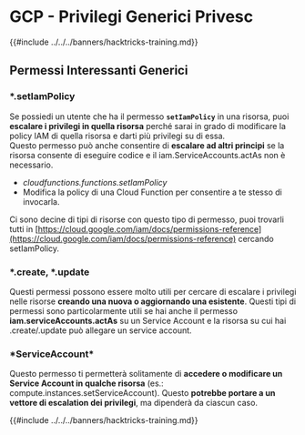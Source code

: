 # GCP - Privilegi Generici Privesc

{{#include ../../../banners/hacktricks-training.md}}

## Permessi Interessanti Generici

### \*.setIamPolicy

Se possiedi un utente che ha il permesso **`setIamPolicy`** in una risorsa, puoi **escalare i privilegi in quella risorsa** perché sarai in grado di modificare la policy IAM di quella risorsa e darti più privilegi su di essa.\
Questo permesso può anche consentire di **escalare ad altri principi** se la risorsa consente di eseguire codice e il iam.ServiceAccounts.actAs non è necessario.

- _cloudfunctions.functions.setIamPolicy_
- Modifica la policy di una Cloud Function per consentire a te stesso di invocarla.

Ci sono decine di tipi di risorse con questo tipo di permesso, puoi trovarli tutti in [https://cloud.google.com/iam/docs/permissions-reference](https://cloud.google.com/iam/docs/permissions-reference) cercando setIamPolicy.

### \*.create, \*.update

Questi permessi possono essere molto utili per cercare di escalare i privilegi nelle risorse **creando una nuova o aggiornando una esistente**. Questi tipi di permessi sono particolarmente utili se hai anche il permesso **iam.serviceAccounts.actAs** su un Service Account e la risorsa su cui hai .create/.update può allegare un service account.

### \*ServiceAccount\*

Questo permesso ti permetterà solitamente di **accedere o modificare un Service Account in qualche risorsa** (es.: compute.instances.setServiceAccount). Questo **potrebbe portare a un vettore di escalation dei privilegi**, ma dipenderà da ciascun caso.

{{#include ../../../banners/hacktricks-training.md}}
